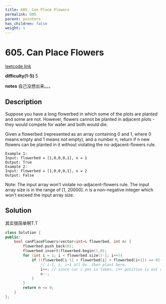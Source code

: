 ```yaml
---
title: 605. Can Place Flowers
permalink: 605
parent: pointers
has_children: false
weight: 1
---
```

# 605. Can Place Flowers

[leetcode link](https://leetcode.com/problems/can-place-flowers/)

**difficulty(1-5)**
5

**notes**
自己没想出来。。。

## Description

Suppose you have a long flowerbed in which some of the plots are planted and some are not. However, flowers cannot be planted in adjacent plots - they would compete for water and both would die.

Given a flowerbed (represented as an array containing 0 and 1, where 0 means empty and 1 means not empty), and a number n, return if n new flowers can be planted in it without violating the no-adjacent-flowers rule.

```
Example 1:
Input: flowerbed = [1,0,0,0,1], n = 1
Output: True
Example 2:
Input: flowerbed = [1,0,0,0,1], n = 2
Output: False
```

Note:
The input array won't violate no-adjacent-flowers rule.
The input array size is in the range of [1, 20000].
n is a non-negative integer which won't exceed the input array size.

## Solution

其实很简单啊T.T

```c++
class Solution {
public:
    bool canPlaceFlowers(vector<int>& flowerbed, int n) {
        flowerbed.push_back(0);
        flowerbed.insert(flowerbed.begin(),0);
        for (int i = 1; i < flowerbed.size()-1; i++){
            if ((flowerbed[i-1] + flowerbed[i] + flowerbed[i+1]) == 0){
                // i-1, i, i+1 all 0s. then plant here. 
                i++; // since cur i pos is taken, i++ position is out of consideration!
                n--;
            }
        }
        return n <= 0;
    }
};
```

<!-- 
Default label
{: .label }

Blue label
{: .label .label-blue }

Stable
{: .label .label-green }

New release
{: .label .label-purple }

Coming soon
{: .label .label-yellow }

Deprecated
{: .label .label-red } -->
